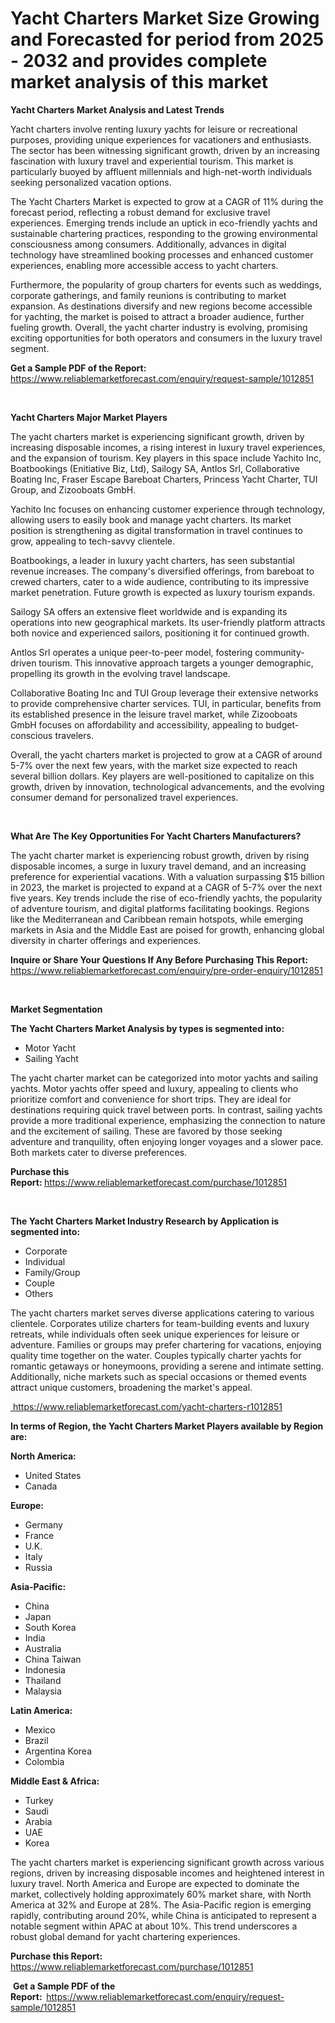 <p><h1>Yacht Charters Market Size Growing and Forecasted for period from 2025 - 2032 and provides complete market analysis of this market</h1></p><p><strong>Yacht Charters Market Analysis and Latest Trends</strong></p>
<p><p>Yacht charters involve renting luxury yachts for leisure or recreational purposes, providing unique experiences for vacationers and enthusiasts. The sector has been witnessing significant growth, driven by an increasing fascination with luxury travel and experiential tourism. This market is particularly buoyed by affluent millennials and high-net-worth individuals seeking personalized vacation options.</p><p>The Yacht Charters Market is expected to grow at a CAGR of 11% during the forecast period, reflecting a robust demand for exclusive travel experiences. Emerging trends include an uptick in eco-friendly yachts and sustainable chartering practices, responding to the growing environmental consciousness among consumers. Additionally, advances in digital technology have streamlined booking processes and enhanced customer experiences, enabling more accessible access to yacht charters.</p><p>Furthermore, the popularity of group charters for events such as weddings, corporate gatherings, and family reunions is contributing to market expansion. As destinations diversify and new regions become accessible for yachting, the market is poised to attract a broader audience, further fueling growth. Overall, the yacht charter industry is evolving, promising exciting opportunities for both operators and consumers in the luxury travel segment.</p></p>
<p><strong>Get a Sample PDF of the Report:&nbsp;</strong> <a href="https://www.reliablemarketforecast.com/enquiry/request-sample/1012851?utm_campaign=3041&utm_medium=2&utm_source=Github&utm_content=ia&utm_term=17042025&utm_id=yacht-charters">https://www.reliablemarketforecast.com/enquiry/request-sample/1012851</a></p>
<p>&nbsp;</p>
<p><strong>Yacht Charters Major Market Players</strong></p>
<p><p>The yacht charters market is experiencing significant growth, driven by increasing disposable incomes, a rising interest in luxury travel experiences, and the expansion of tourism. Key players in this space include Yachito Inc, Boatbookings (Enitiative Biz, Ltd), Sailogy SA, Antlos Srl, Collaborative Boating Inc, Fraser Escape Bareboat Charters, Princess Yacht Charter, TUI Group, and Zizooboats GmbH.</p><p>Yachito Inc focuses on enhancing customer experience through technology, allowing users to easily book and manage yacht charters. Its market position is strengthening as digital transformation in travel continues to grow, appealing to tech-savvy clientele.</p><p>Boatbookings, a leader in luxury yacht charters, has seen substantial revenue increases. The company's diversified offerings, from bareboat to crewed charters, cater to a wide audience, contributing to its impressive market penetration. Future growth is expected as luxury tourism expands.</p><p>Sailogy SA offers an extensive fleet worldwide and is expanding its operations into new geographical markets. Its user-friendly platform attracts both novice and experienced sailors, positioning it for continued growth.</p><p>Antlos Srl operates a unique peer-to-peer model, fostering community-driven tourism. This innovative approach targets a younger demographic, propelling its growth in the evolving travel landscape.</p><p>Collaborative Boating Inc and TUI Group leverage their extensive networks to provide comprehensive charter services. TUI, in particular, benefits from its established presence in the leisure travel market, while Zizooboats GmbH focuses on affordability and accessibility, appealing to budget-conscious travelers.</p><p>Overall, the yacht charters market is projected to grow at a CAGR of around 5-7% over the next few years, with the market size expected to reach several billion dollars. Key players are well-positioned to capitalize on this growth, driven by innovation, technological advancements, and the evolving consumer demand for personalized travel experiences.</p></p>
<p>&nbsp;</p>
<p><strong>What Are The Key Opportunities For Yacht Charters Manufacturers?</strong></p>
<p><p>The yacht charter market is experiencing robust growth, driven by rising disposable incomes, a surge in luxury travel demand, and an increasing preference for experiential vacations. With a valuation surpassing $15 billion in 2023, the market is projected to expand at a CAGR of 5-7% over the next five years. Key trends include the rise of eco-friendly yachts, the popularity of adventure tourism, and digital platforms facilitating bookings. Regions like the Mediterranean and Caribbean remain hotspots, while emerging markets in Asia and the Middle East are poised for growth, enhancing global diversity in charter offerings and experiences.</p></p>
<p><strong>Inquire or Share Your Questions If Any Before Purchasing This Report:</strong> <a href="https://www.reliablemarketforecast.com/enquiry/pre-order-enquiry/1012851?utm_campaign=3041&utm_medium=2&utm_source=Github&utm_content=ia&utm_term=17042025&utm_id=yacht-charters">https://www.reliablemarketforecast.com/enquiry/pre-order-enquiry/1012851</a></p>
<p>&nbsp;</p>
<p><strong>Market Segmentation</strong></p>
<p><strong>The Yacht Charters Market Analysis by types is segmented into:</strong></p>
<p><ul><li>Motor Yacht</li><li>Sailing Yacht</li></ul></p>
<p><p>The yacht charter market can be categorized into motor yachts and sailing yachts. Motor yachts offer speed and luxury, appealing to clients who prioritize comfort and convenience for short trips. They are ideal for destinations requiring quick travel between ports. In contrast, sailing yachts provide a more traditional experience, emphasizing the connection to nature and the excitement of sailing. These are favored by those seeking adventure and tranquility, often enjoying longer voyages and a slower pace. Both markets cater to diverse preferences.</p></p>
<p><strong>Purchase this Report:&nbsp;</strong><a href="https://www.reliablemarketforecast.com/purchase/1012851?utm_campaign=3041&utm_medium=2&utm_source=Github&utm_content=ia&utm_term=17042025&utm_id=yacht-charters">https://www.reliablemarketforecast.com/purchase/1012851</a></p>
<p>&nbsp;</p>
<p><strong>The Yacht Charters Market Industry Research by Application is segmented into:</strong></p>
<p><ul><li>Corporate</li><li>Individual</li><li>Family/Group</li><li>Couple</li><li>Others</li></ul></p>
<p><p>The yacht charters market serves diverse applications catering to various clientele. Corporates utilize charters for team-building events and luxury retreats, while individuals often seek unique experiences for leisure or adventure. Families or groups may prefer chartering for vacations, enjoying quality time together on the water. Couples typically charter yachts for romantic getaways or honeymoons, providing a serene and intimate setting. Additionally, niche markets such as special occasions or themed events attract unique customers, broadening the market's appeal.</p></p>
<p><a href="https://www.reliablemarketforecast.com/yacht-charters-r1012851?utm_campaign=3041&utm_medium=2&utm_source=Github&utm_content=ia&utm_term=17042025&utm_id=yacht-charters">&nbsp;https://www.reliablemarketforecast.com/yacht-charters-r1012851</a></p>
<p><strong>In terms of Region, the Yacht Charters Market Players available by Region are:</strong></p>
<p>
    <p> <strong> North America: </strong>
        <ul>
            <li>United States</li>
            <li>Canada</li>
        </ul>
        </p> 
    <p> <strong> Europe: </strong>
        <ul>
            <li>Germany</li>
            <li>France</li>
            <li>U.K.</li>
            <li>Italy</li>
            <li>Russia</li>
        </ul>
        </p> 
    <p> <strong> Asia-Pacific: </strong>
        <ul>
            <li>China</li>
            <li>Japan</li>
            <li>South Korea</li>
            <li>India</li>
            <li>Australia</li>
            <li>China Taiwan</li>
            <li>Indonesia</li>
            <li>Thailand</li>
            <li>Malaysia</li>
        </ul>
        </p> 
    <p> <strong> Latin America: </strong>
        <ul>
            <li>Mexico</li>
            <li>Brazil</li>
            <li>Argentina Korea</li>
            <li>Colombia</li>
        </ul>
        </p> 
    <p> <strong> Middle East & Africa: </strong>
        <ul>
            <li>Turkey</li>
            <li>Saudi</li>
            <li>Arabia</li>
            <li>UAE</li>
            <li>Korea</li>
        </ul>
    </p>
    </p>
<p><p>The yacht charters market is experiencing significant growth across various regions, driven by increasing disposable incomes and heightened interest in luxury travel. North America and Europe are expected to dominate the market, collectively holding approximately 60% market share, with North America at 32% and Europe at 28%. The Asia-Pacific region is emerging rapidly, contributing around 20%, while China is anticipated to represent a notable segment within APAC at about 10%. This trend underscores a robust global demand for yacht chartering experiences.</p></p>
<p><strong>Purchase this Report: </strong><a href="https://www.reliablemarketforecast.com/purchase/1012851?utm_campaign=3041&utm_medium=2&utm_source=Github&utm_content=ia&utm_term=17042025&utm_id=yacht-charters">https://www.reliablemarketforecast.com/purchase/1012851</a></p>
<p>&nbsp;<strong>Get a Sample PDF of the Report:&nbsp;&nbsp;</strong><a href="https://www.reliablemarketforecast.com/enquiry/request-sample/1012851?utm_campaign=3041&utm_medium=2&utm_source=Github&utm_content=ia&utm_term=17042025&utm_id=yacht-charters">https://www.reliablemarketforecast.com/enquiry/request-sample/1012851</a></p>
<p><strong></strong></p>
<p><p></p><p></p><p></p></p>